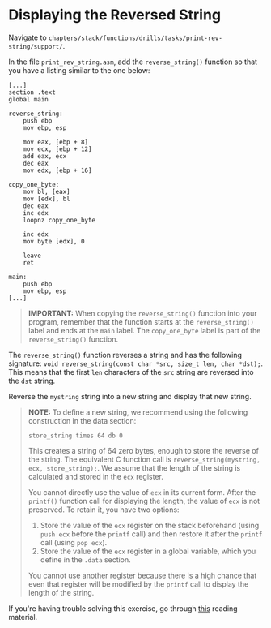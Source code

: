 # Displaying the Reversed String

Navigate to `chapters/stack/functions/drills/tasks/print-rev-string/support/`.

In the file `print_rev_string.asm`, add the `reverse_string()` function so that you have a listing similar to the one below:

```Assembly
[...]
section .text
global main

reverse_string:
    push ebp
    mov ebp, esp

    mov eax, [ebp + 8]
    mov ecx, [ebp + 12]
    add eax, ecx
    dec eax
    mov edx, [ebp + 16]

copy_one_byte:
    mov bl, [eax]
    mov [edx], bl
    dec eax
    inc edx
    loopnz copy_one_byte

    inc edx
    mov byte [edx], 0

    leave
    ret

main:
    push ebp
    mov ebp, esp
[...]
```

> **IMPORTANT:**  When copying the `reverse_string()` function into your program, remember that the function starts at the `reverse_string()` label and ends at the `main` label.
> The `copy_one_byte` label is part of the `reverse_string()` function.

The `reverse_string()` function reverses a string and has the following signature: `void reverse_string(const char *src, size_t len, char *dst);`.
This means that the first `len` characters of the `src` string are reversed into the `dst` string.

Reverse the `mystring` string into a new string and display that new string.

> **NOTE:**  To define a new string, we recommend using the following construction in the data section:
>
> ```Assembly
> store_string times 64 db 0
> ```
>
> This creates a string of 64 zero bytes, enough to store the reverse of the string.
> The equivalent C function call is `reverse_string(mystring, ecx, store_string);`.
> We assume that the length of the string is calculated and stored in the `ecx` register.
>
> You cannot directly use the value of `ecx` in its current form.
> After the `printf()` function call for displaying the length, the value of `ecx` is not preserved.
> To retain it, you have two options:
>
> 1. Store the value of the `ecx` register on the stack beforehand (using `push ecx` before the `printf` call) and then restore it after the `printf` call (using `pop ecx`).
> 1. Store the value of the `ecx` register in a global variable, which you define in the `.data` section.
>
> You cannot use another register because there is a high chance that even that register will be modified by the `printf` call to display the length of the string.

If you're having trouble solving this exercise, go through [this](../../../reading/functions.md) reading material.
